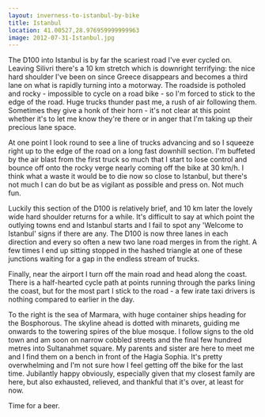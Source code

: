 ```yaml
---
layout: inverness-to-istanbul-by-bike
title: Istanbul
location: 41.00527,28.976959999999963
image: 2012-07-31-Istanbul.jpg
---
```


The D100 into Istanbul is by far the scariest road I've ever cycled on. Leaving Silivri there's a 10 km stretch which is downright terrifying: the nice hard shoulder I've been on since Greece disappears and becomes a third lane on what is rapidly turning into a motorway. The roadside is potholed and rocky - impossible to cycle on a road bike - so I'm forced to stick to the edge of the road. Huge trucks thunder past me, a rush of air following them. Sometimes they give a honk of their horn - it's not clear at this point whether it's to let me know they're there or in anger that I'm taking up their precious lane space.

At one point I look round to see a line of trucks advancing and so I squeeze right up to the edge of the road on a long fast downhill section. I'm buffeted by the air blast from the first truck so much that I start to lose control and bounce off onto the rocky verge nearly coming off the bike at 30 km/h. I think what a waste it would be to die now so close to Istanbul, but there's not much I can do but be as vigilant as possible and press on. Not much fun.

Luckily this section of the D100 is relatively brief, and 10 km later the lovely wide hard shoulder returns for a while. It's difficult to say at which point the outlying towns end and Istanbul starts and I fail to spot any 'Welcome to Istanbul' signs if there are any. The D100 is now three lanes in each direction and every so often a new two lane road merges in from the right. A few times I end up sitting stopped in the hashed triangle at one of these junctions waiting for a gap in the endless stream of trucks.

Finally, near the airport I turn off the main road and head along the coast. There is a half-hearted cycle path at points running through the parks lining the coast, but for the most part I stick to the road - a few irate taxi drivers is nothing compared to earlier in the day.

To the right is the sea of Marmara, with huge container ships heading for the Bosphorous. The skyline ahead is dotted with minarets, guiding me onwards to the towering spires of the blue mosque. I follow signs to the old town and am soon on narrow cobbled streets and the final few hundred metres into Sultanahmet square. My parents and sister are here to meet me and I find them on a bench in front of the Hagia Sophia. It's pretty overwhelming and I'm not sure how I feel getting off the bike for the last time. Jubilantly happy obviously, especially given that my closest family are here, but also exhausted, relieved, and thankful that it's over, at least for now.

Time for a beer.
